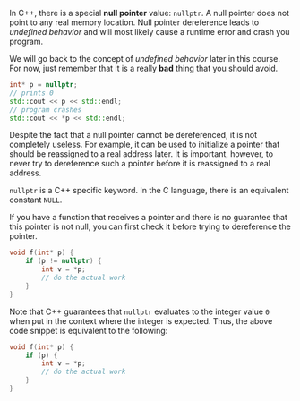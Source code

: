 In C++, there is a special **null pointer** value: `nullptr`.
A null pointer does not point to any real memory location. 
Null pointer dereference leads to *undefined behavior* 
and will most likely cause a runtime error and crash you program.

<div class="hint">

We will go back to the concept of *undefined behavior* later in this course.
For now, just remember that it is a really **bad** thing that you should avoid.

</div>

```c++
int* p = nullptr;
// prints 0
std::cout << p << std::endl;
// program crashes
std::cout << *p << std::endl;
```

Despite the fact that a null pointer cannot be dereferenced, 
it is not completely useless. 
For example, it can be used to initialize a pointer 
that should be reassigned to a real address later.
It is important, however, to never try 
to dereference such a pointer before it is 
reassigned to a real address. 

<div class="hint">

`nullptr` is a C++ specific keyword.
In the C language, there is an equivalent constant `NULL`.

</div>

If you have a function that receives a pointer 
and there is no guarantee that this pointer is not null,
you can first check it before trying 
to dereference the pointer.

```c++
void f(int* p) {
    if (p != nullptr) {
        int v = *p;
        // do the actual work    
    }
}
```

Note that C++ guarantees that `nullptr` evaluates to the integer value `0`
when put in the context where the integer is expected. 
Thus, the above code snippet is equivalent to the following:

```c++
void f(int* p) {
    if (p) {
        int v = *p;
        // do the actual work    
    }
}
```